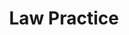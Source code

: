---
title: Law Practice
slug: law-practice
taxonomy:
	tag: industry
content:
    items:
        '@taxonomy.industry': law-practice
    order:
        by: date
        dir: desc
---
